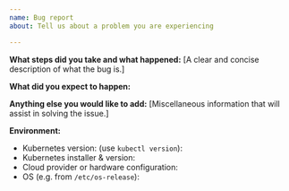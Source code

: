 ```yaml
---
name: Bug report
about: Tell us about a problem you are experiencing

---
```


**What steps did you take and what happened:**
[A clear and concise description of what the bug is.]


**What did you expect to happen:**


**Anything else you would like to add:**
[Miscellaneous information that will assist in solving the issue.]


**Environment:**

- Kubernetes version: (use `kubectl version`):
- Kubernetes installer & version:
- Cloud provider or hardware configuration:
- OS (e.g. from `/etc/os-release`):
